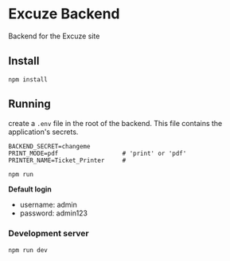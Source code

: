# Excuze Backend
Backend for the Excuze site

## Install
```
npm install
```

## Running
create a `.env` file in the root of the backend. This file contains the application's secrets.
```.env
BACKEND_SECRET=changeme
PRINT_MODE=pdf                  # 'print' or 'pdf'
PRINTER_NAME=Ticket_Printer     #
```

```
npm run
```

**Default login**
- username: admin
- password: admin123

### Development server
```
npm run dev
```
